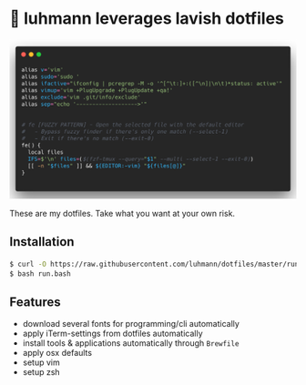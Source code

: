 # 🦙 luhmann leverages lavish dotfiles

<img src="./etc/logo.png" alt="Logo"/>

These are my dotfiles. Take what you want at your own risk.

## Installation

```bash
$ curl -O https://raw.githubusercontent.com/luhmann/dotfiles/master/run.bash
$ bash run.bash
```

## Features

-   download several fonts for programming/cli automatically
-   apply iTerm-settings from dotfiles automatically
-   install tools & applications automatically through `Brewfile`
-   apply osx defaults
-   setup vim
-   setup zsh
